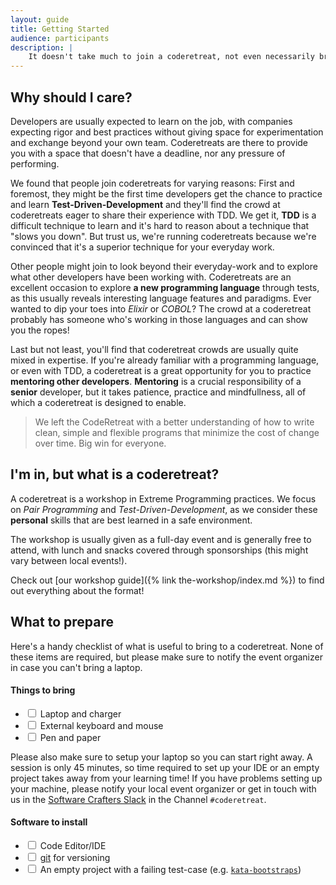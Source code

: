 ```yaml
---
layout: guide
title: Getting Started
audience: participants
description: |
    It doesn't take much to join a coderetreat, not even necessarily bringing your own computer. We'll try to cover some frequently asked questions here and provide you with everything you need for your first coderetreat!
---
```

## Why should I care?

Developers are usually expected to learn on the job, with companies expecting rigor and best practices without giving space for experimentation and exchange beyond your own team. Coderetreats are there to provide you with a space that doesn't have a deadline, nor any pressure of performing.

We found that people join coderetreats for varying reasons: First and foremost, they might be the first time developers get the chance to practice and learn **Test-Driven-Development** and they'll find the crowd at coderetreats eager to share their experience with TDD. We get it, **TDD** is a difficult technique to learn and it's hard to reason about a technique that "slows you down". But trust us, we're running coderetreats because we're convinced that it's a superior technique for your everyday work.

Other people might join to look beyond their everyday-work and to explore what other developers have been working with. Coderetreats are an excellent occasion to explore **a new programming language** through tests, as this usually reveals interesting language features and paradigms. Ever wanted to dip your toes into *Elixir* or *COBOL*? The crowd at a coderetreat probably has someone who's working in those languages and can show you the ropes!

Last but not least, you'll find that coderetreat crowds are usually quite mixed in expertise. If you're already familiar with a programming language, or even with TDD, a coderetreat is a great opportunity for you to practice **mentoring other developers**. **Mentoring** is a crucial responsibility of a **senior** developer, but it takes patience, practice and mindfullness, all of which a coderetreat is designed to enable.

> We left the CodeRetreat with a better understanding of how to write clean, simple and flexible programs that minimize the cost of change over time. Big win for everyone.

## I'm in, but what is a coderetreat?

A coderetreat is a workshop in Extreme Programming practices. We focus on *Pair Programming* and *Test-Driven-Development*, as we consider these **personal** skills that are best learned in a safe environment. 

The workshop is usually given as a full-day event and is generally free to attend, with lunch and snacks covered through sponsorships (this might vary between local events!).

Check out [our workshop guide]({% link the-workshop/index.md %}) to find out everything about the format!


## What to prepare

Here's a handy checklist of what is useful to bring to a coderetreat. None of these items are required, but please make sure to notify the event organizer in case you can't bring a laptop.

#### Things to bring 

<ul class="list-unstyled mx-3">
<li><input type="checkbox" class="mr-1"> Laptop and charger</li>
<li><input type="checkbox" class="mr-1"> External keyboard and mouse</li>
<li><input type="checkbox" class="mr-1"> Pen and paper</li>
</ul>

Please also make sure to setup your laptop so you can start right away. A session is only 45 minutes, so time required to set up your IDE or an empty project takes away from your learning time! If you have problems setting up your machine, please notify your local event organizer or get in touch with us in the [Software Crafters Slack](https://slack.softwarecrafters.org/) in the Channel `#coderetreat`.

#### Software to install

<ul class="list-unstyled mx-3">
<li><input type="checkbox" class="mr-1"> Code Editor/IDE</li>
<li><input type="checkbox" class="mr-1"> <a href="https://git-scm.com/">git</a> for versioning </li>
<li><input type="checkbox" class="mr-1"> An empty project with a failing test-case (e.g. <a href="https://github.com/swkBerlin/kata-bootstraps"><code>kata-bootstraps</code></a>)</li>
</ul>

